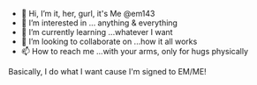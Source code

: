 - 👋 Hi, I’m it, her, gurl, it's Me @em143
- 👀 I’m interested in ... anything & everything
- 🌱 I’m currently learning ...whatever I want
- 💞️ I’m looking to collaborate on ...how it all works
- 📫 How to reach me ...with your arms, only for hugs physically

Basically, I do what I want cause I'm signed to EM/ME!

<!---
em143/em143 is a ✨ special ✨ repository because its `README.md` (me,ireadit) appears on your GitHub profile.
You can click the Preview link to take a look at your changes.
--->
